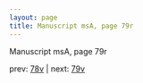```yaml
---
layout: page
title: Manuscript msA, page 79r
---
```


Manuscript msA, page 79r

prev:  [78v](../78v) | next:  [79v](../79v)